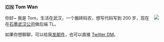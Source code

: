 ### :cn:  Tom Wan

<img align="right" src="https://github-readme-stats.vercel.app/api?username=wanming&show_icons=true&icon_color=0366d6&text_color=24292e&bg_color=ffffff&hide_title=true" />

你好~ 我是 Tom，生活在武汉，一个搬砖码农，想写代码写到 200 岁，现在在[石墨武汉公司](https://shimo.im)做后端 TL。

如果你想聊聊，可以给我[发邮件](mailto:wanmingtom<AT>gmail.com)，也可以直接 [Twitter DM](https://twitter.com/_TomWan)。
